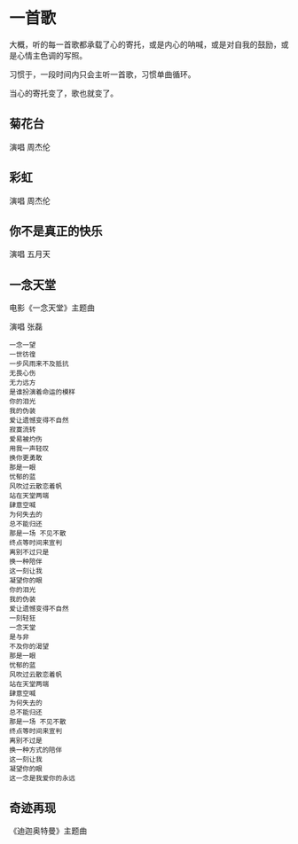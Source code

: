 # 一首歌

大概，听的每一首歌都承载了心的寄托，或是内心的呐喊，或是对自我的鼓励，或是心情主色调的写照。

习惯于，一段时间内只会主听一首歌，习惯单曲循环。

当心的寄托变了，歌也就变了。

## 菊花台

演唱 周杰伦

## 彩虹

演唱 周杰伦

## 你不是真正的快乐

演唱 五月天

## 一念天堂

电影《一念天堂》主题曲

演唱 张磊

```
一念一望
一世彷徨
一步风雨来不及抵抗
无畏心伤
无力远方
是谁扮演着命运的模样
你的泪光
我的伪装
爱让遗憾变得不自然
寂寞流转
爱易被灼伤
用我一声轻叹
换你更勇敢
那是一眼
忧郁的蓝
风吹过云散恋着帆
站在天堂两端
肆意空喊
为何失去的
总不能归还
那是一场 不见不散
终点等时间来宣判
离别不过只是
换一种陪伴
这一刻让我
凝望你的眼
你的泪光
我的伪装
爱让遗憾变得不自然
一刻轻狂
一念天堂
是与非
不及你的渴望
那是一眼
忧郁的蓝
风吹过云散恋着帆
站在天堂两端
肆意空喊
为何失去的
总不能归还
那是一场 不见不散
终点等时间来宣判
离别不过是
换一种方式的陪伴
这一刻让我
凝望你的眼
这一念是我爱你的永远
```

## 奇迹再现

《迪迦奥特曼》主题曲
